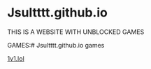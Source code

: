 # Jsultttt.github.io
  THIS IS A WEBSITE WITH UNBLOCKED GAMES 
  
  GAMES:# Jsultttt.github.io
games





<a href="1v1.lol">1v1.lol</a>
